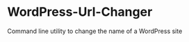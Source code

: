 WordPress-Url-Changer
=====================

Command line utility to change the name of a WordPress site 